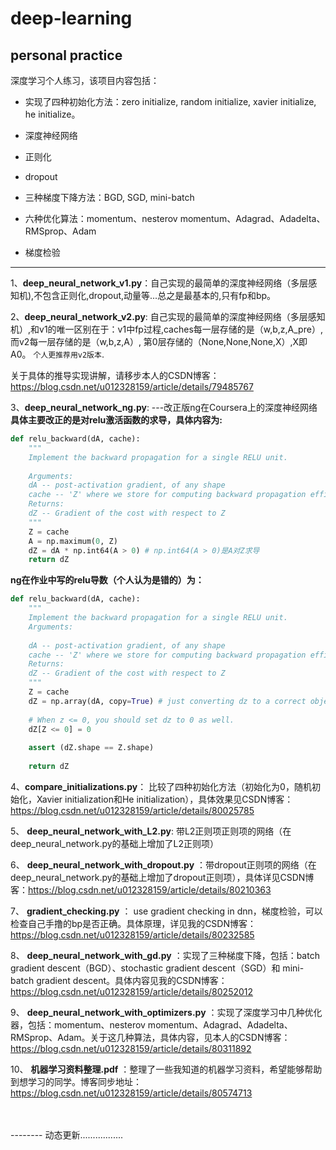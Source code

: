# deep-learning
personal practice
---------------
深度学习个人练习，该项目内容包括：

+ 实现了四种初始化方法：zero initialize, random initialize, xavier initialize, he initialize。

+ 深度神经网络

+ 正则化

+ dropout

+ 三种梯度下降方法：BGD, SGD, mini-batch

+ 六种优化算法：momentum、nesterov momentum、Adagrad、Adadelta、RMSprop、Adam

+ 梯度检验

------

1、**deep_neural_network_v1.py**：自己实现的最简单的深度神经网络（多层感知机),不包含正则化,dropout,动量等...总之是最基本的,只有fp和bp。

2、**deep_neural_network_v2.py**:  自己实现的最简单的深度神经网络（多层感知机）,和v1的唯一区别在于：v1中fp过程,caches每一层存储的是（w,b,z,A_pre）,
而v2每一层存储的是（w,b,z,A）, 第0层存储的（None,None,None,X）,X即A0。    `个人更推荐用v2版本`.

关于具体的推导实现讲解，请移步本人的CSDN博客：https://blog.csdn.net/u012328159/article/details/79485767

3、**deep_neural_network_ng.py**: ---改正版ng在Coursera上的深度神经网络<br>
**具体主要改正的是对relu激活函数的求导，具体内容为:<br>**
```python
def relu_backward(dA, cache):
	"""
	Implement the backward propagation for a single RELU unit.
	
	Arguments:
	dA -- post-activation gradient, of any shape
	cache -- 'Z' where we store for computing backward propagation efficiently
	Returns:
	dZ -- Gradient of the cost with respect to Z
	"""
	Z = cache
	A = np.maximum(0, Z)
	dZ = dA * np.int64(A > 0) # np.int64(A > 0)是A对Z求导
	return dZ
```
**ng在作业中写的relu导数（个人认为是错的）为：<br>**
```python
def relu_backward(dA, cache):
    """
    Implement the backward propagation for a single RELU unit.
    Arguments:
    
    dA -- post-activation gradient, of any shape
    cache -- 'Z' where we store for computing backward propagation efficiently
    Returns:
    dZ -- Gradient of the cost with respect to Z
    """
    Z = cache
    dZ = np.array(dA, copy=True) # just converting dz to a correct object.
    
    # When z <= 0, you should set dz to 0 as well. 
    dZ[Z <= 0] = 0
    
    assert (dZ.shape == Z.shape)
    
    return dZ
```

4、**compare_initializations.py**： 比较了四种初始化方法（初始化为0，随机初始化，Xavier initialization和He initialization），具体效果见CSDN博客：https://blog.csdn.net/u012328159/article/details/80025785

5、 **deep_neural_network_with_L2.py**: 带L2正则项正则项的网络（在deep_neural_network.py的基础上增加了L2正则项）

6、 **deep_neural_network_with_dropout.py** ：带dropout正则项的网络（在deep_neural_network.py的基础上增加了dropout正则项），具体详见CSDN博客：https://blog.csdn.net/u012328159/article/details/80210363

7、 **gradient_checking.py** ： use gradient checking in dnn，梯度检验，可以检查自己手撸的bp是否正确。具体原理，详见我的CSDN博客：https://blog.csdn.net/u012328159/article/details/80232585

8、 **deep_neural_network_with_gd.py** ：实现了三种梯度下降，包括：batch gradient descent（BGD）、stochastic gradient descent（SGD）和 mini-batch gradient descent。具体内容见我的CSDN博客：https://blog.csdn.net/u012328159/article/details/80252012

9、 **deep_neural_network_with_optimizers.py** ：实现了深度学习中几种优化器，包括：momentum、nesterov momentum、Adagrad、Adadelta、RMSprop、Adam。关于这几种算法，具体内容，见本人的CSDN博客：https://blog.csdn.net/u012328159/article/details/80311892

10、 **机器学习资料整理.pdf** ：整理了一些我知道的机器学习资料，希望能够帮助到想学习的同学。博客同步地址：https://blog.csdn.net/u012328159/article/details/80574713

<br>
<br>
--------
动态更新.................
